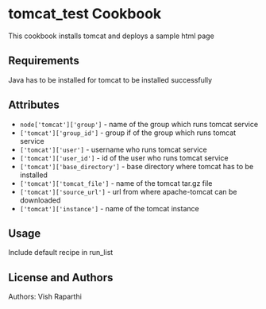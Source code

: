 tomcat_test Cookbook
====================
This cookbook installs tomcat and deploys a sample html page

Requirements
------------
Java has to be installed for tomcat to be installed successfully

Attributes
----------
* `node['tomcat']['group']` - name of the group which runs tomcat service
* `['tomcat']['group_id']` - group if of the group which runs tomcat service
* `['tomcat']['user']` - username who runs tomcat service
* `['tomcat']['user_id']` - id of the user who runs tomcat service
* `['tomcat']['base_directory']` - base directory where tomcat has to be installed
* `['tomcat']['tomcat_file']` - name of the tomcat tar.gz file
* `['tomcat']['source_url']` - url from where apache-tomcat can be downloaded
* `['tomcat']['instance']` - name of the tomcat instance

Usage
-----
Include default recipe in run_list

License and Authors
-------------------
Authors: Vish Raparthi
